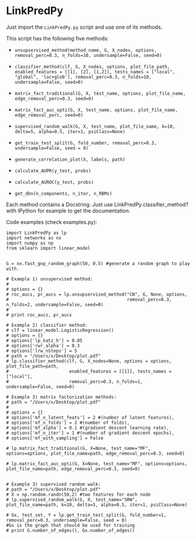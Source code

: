 LinkPredPy
==========

Just import the `LinkPredPy.py` script and use one of its methods.

This script has the following five methods:

- `unsupservised_method(method_name, G, X_nodes, options, removal_perc=0.3, n_folds=10, undersample=False, seed=0)`

- `classifier_method(clf, G, X_nodes, options, plot_file_path, enabled_features = [[1], [2], [1,2]], tests_names = ["local", "global", 'loc+glob'], removal_perc=0.3, n_folds=10, undersample=False, seed=0)`

- `matrix_fact_traditional(G, X, test_name, options, plot_file_name, edge_removal_perc=0.3, seed=0)`
- `matrix_fact_auc_opti(G, X, test_name, options, plot_file_name, edge_removal_perc, seed=0)`
- `supervised_random_walk(G, X, test_name, plot_file_name, k=10, delta=5, alpha=0.5, iter=1, psiClass=None)`
- `get_train_test_split(G, fold_number, removal_perc=0.3, undersample=False, seed = 0)`
- `generate_correlation_plot(X, labels, path)`
- `calculate_AUPR(y_test, probs)`
- `calculate_AUROC(y_test, probs)`
- `get_dbn(n_components, n_iter, n_RBMs)`


Each method contains a Docstring. Just use LinkPredPy.classifier_method? with IPython for example to get the documentation.


Code examples (check examples.py):
```
import LinkPredPy as lp
import networkx as nx
import numpy as np
from sklearn import linear_model


G = nx.fast_gnp_random_graph(50, 0.5) #generate a random graph to play with.
 
# Example 1) unsupervised method:
#
# options = {}
# roc_aucs, pr_aucs = lp.unsupservised_method("CN", G, None, options, 
#                                             removal_perc=0.3, n_folds=2, undersample=False, seed=0)
# 
# print roc_aucs, pr_aucs

# Example 2) classifier method:
# clf = linear_model.LogisticRegression()
# options = {}
# options['lp_katz_h'] = 0.05
# options['rwr_alpha'] = 0.3
# options['lrw_nSteps'] = 5
# path = "/Users/x/Desktop/plot.pdf"
# lp.classifier_method(clf, G, X_nodes=None, options = options, plot_file_path=path, 
#                       enabled_features = [[1]], tests_names = ["local"],
#                       removal_perc=0.3, n_folds=1, undersample=False, seed=0)

# Example 3) matrix factorization methods:
# path = "/Users/x/Desktop/plot.pdf"
# 
# options = {}
# options['mf_n_latent_feats'] = 2 #(number of latent features), 
# options['mf_n_folds'] = 2 #(number of folds), 
# options['mf_alpha'] = 0.1 #(gradient descent learning rate), 
# options['mf_n_iter'] = 1 #(number of gradient descent epochs), 
# options['mf_with_sampling'] = False

# lp.matrix_fact_traditional(G, X=None, test_name="MF", options=options, plot_file_name=path, edge_removal_perc=0.3, seed=0)

# lp.matrix_fact_auc_opti(G, X=None, test_name="MF", options=options, plot_file_name=path, edge_removal_perc=0.3, seed=0)


# Example 3) supervised random walk:
# path = "/Users/x/Desktop/plot.pdf"
# X = np.random.randn(50,2) #two features for each node
# lp.supervised_random_walk(G, X, test_name="SRW", plot_file_name=path, k=10, delta=5, alpha=0.5, iter=1, psiClass=None)

# Gx, test_set, Y = lp.get_train_test_split(G, fold_number=1, removal_perc=0.3, undersample=False, seed = 0)
#Gx is the graph that should be used for training
# print G.number_of_edges(), Gx.number_of_edges()

```










